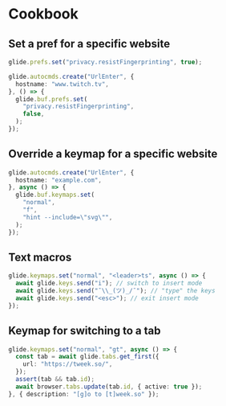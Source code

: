 # Cookbook

## Set a pref for a specific website

```typescript
glide.prefs.set("privacy.resistFingerprinting", true);

glide.autocmds.create("UrlEnter", {
  hostname: "www.twitch.tv",
}, () => {
  glide.buf.prefs.set(
    "privacy.resistFingerprinting",
    false,
  );
});
```

## Override a keymap for a specific website

```typescript
glide.autocmds.create("UrlEnter", {
  hostname: "example.com",
}, async () => {
  glide.buf.keymaps.set(
    "normal",
    "f",
    "hint --include=\"svg\"",
  );
});
```

## Text macros

```typescript
glide.keymaps.set("normal", "<leader>ts", async () => {
  await glide.keys.send("i"); // switch to insert mode
  await glide.keys.send("¯\\_(ツ)_/¯"); // "type" the keys
  await glide.keys.send("<esc>"); // exit insert mode
});
```

## Keymap for switching to a tab

```typescript
glide.keymaps.set("normal", "gt", async () => {
  const tab = await glide.tabs.get_first({
    url: "https://tweek.so/",
  });
  assert(tab && tab.id);
  await browser.tabs.update(tab.id, { active: true });
}, { description: "[g]o to [t]week.so" });
```
